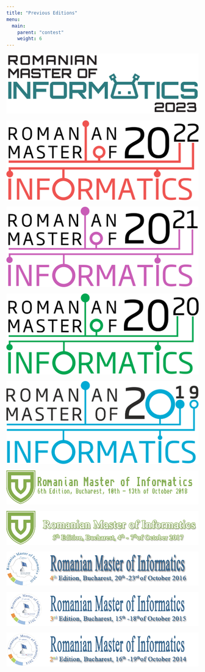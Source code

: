 ```yaml
---
title: "Previous Editions"
menu:
  main:
    parent: "contest"
    weight: 6
---
```


[![RMI 2023](/assets/previous/2023.png)](http://rmi.lbi.ro/rmi_2023)

[![RMI 2022](/assets/previous/2022.png)](http://rmi.lbi.ro/rmi_2022)

[![RMI 2021](/assets/previous/2021.png)](http://rmi.lbi.ro/rmi_2021)

[![RMI 2020](/assets/previous/2020.png)](http://rmi.lbi.ro/rmi_2020)

[![RMI 2019](/assets/previous/2019.png)](http://rmi.lbi.ro/rmi_2019)

[![RMI 2018](/assets/previous/2018.png)](http://rmi.lbi.ro/rmi_2018)

[![RMI 2017](/assets/previous/2017.png)](http://rmi.lbi.ro/rmi_2017)

[![RMI 2016](/assets/previous/2016.png)](http://rmi.lbi.ro/rmi_2016)

[![RMI 2015](/assets/previous/2015.png)](http://rmi.lbi.ro/rmi_2015)

[![RMI 2014](/assets/previous/2014.png)](http://rmi.lbi.ro/rmi_2014)
